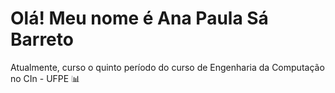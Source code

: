# Olá! Meu nome é Ana Paula Sá Barreto 
Atualmente, curso o quinto período do curso de Engenharia da Computação no CIn - UFPE 
📊
